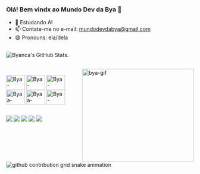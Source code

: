 ### Olá! Bem vindx ao Mundo Dev da Bya 👋

- 🌱 Estudando AI 
- 📫 Contate-me no e-mail: mundodevdabya@gmail.com 
- 😄 Pronouns: ela/dela


##

![Byanca's GitHub Stats](https://github-readme-stats.vercel.app/api?username=byancagarcia&theme=dracula).
 

##

<img align="right" height="250" width="300" src="https://res.cloudinary.com/byancagarcia/image/upload/v1698448736/ezgif-2-9781585a37_xnrrhs.gif" alt="bya-gif">


<div style="display: inline_block"><br>
   <img align="center" alt="Bya-Csharp" height="40" width="50" src="https://cdn.jsdelivr.net/gh/devicons/devicon/icons/devicon/devicon-original.svg" />
   <img align="center" alt="Bya-Csharp" height="40" width="50" src="https://cdn.jsdelivr.net/gh/devicons/devicon/icons/github/github-original.svg" />
   <img align="center" alt="Bya-Csharp" height="40" width="50" src="https://cdn.jsdelivr.net/gh/devicons/devicon/icons/java/java-original.svg" />
   <img align="center" alt="Byaa-Csharp" height="40" width="50" src="https://cdn.jsdelivr.net/gh/devicons/devicon/icons/python/python-original.svg" />
   <img align="center" alt="Byaa-Csharp" height="40" width="50" src="https://cdn.jsdelivr.net/gh/devicons/devicon/icons/android/android-original.svg" /> 
   <img align="center" alt="Bya-Csharp" height="40" width="50" src="https://cdn.jsdelivr.net/gh/devicons/devicon/icons/apple/apple-original.svg" /
   <div> 


   ##
   
  <a href="https://www.youtube.com/channel/UCDE0VBH3EXx8pe2shuMOG-Q" target="_blank"><img src="https://img.shields.io/badge/YouTube-FF0000?style=for-the-badge&logo=youtube&logoColor=white" target="_blank"></a>
  <a href="https://instagram.com/mundodevdabya" target="_blank"><img src="https://img.shields.io/badge/-Instagram-%23E4405F?style=for-the-badge&logo=instagram&logoColor=white" target="_blank"></a>
 <a href="https://discord.gg/.matsury" target="_blank"><img src="https://img.shields.io/badge/Discord-7289DA?style=for-the-badge&logo=discord&logoColor=white" target="_blank"></a> 
  <a href = "mailto:mundodevdabya@gmail.com"><img src="https://img.shields.io/badge/-Gmail-%23333?style=for-the-badge&logo=gmail&logoColor=white" target="_blank"></a>
  <a href="https://www.linkedin.com/in/byancagarciamarques" target="_blank"><img src="https://img.shields.io/badge/-LinkedIn-%230077B5?style=for-the-badge&logo=linkedin&logoColor=white" target="_blank"></a> 
  
</div>



 <picture>
  <source
    media="(prefers-color-scheme: dark)"
    srcset="https://raw.githubusercontent.com/byuancagarcia/byancagarcia/output/cobrinha.svg"
  />
  <source
    media="(prefers-color-scheme: light)"
    srcset="https://raw.githubusercontent.com/byancagarcia/byancagarcia/output/cobrinha.svg"
  />
  <img
    alt="github contribution grid snake animation"
    src="https://raw.githubusercontent.com/byancagarcia/byancagarcia/output/cobrinha.svg"
  />
</picture>
